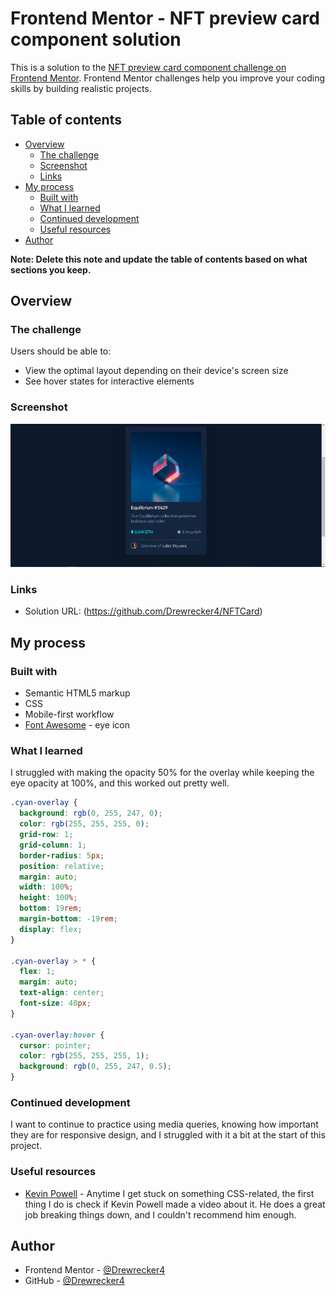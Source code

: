 # Frontend Mentor - NFT preview card component solution

This is a solution to the [NFT preview card component challenge on Frontend Mentor](https://www.frontendmentor.io/challenges/nft-preview-card-component-SbdUL_w0U). Frontend Mentor challenges help you improve your coding skills by building realistic projects.

## Table of contents

- [Overview](#overview)
  - [The challenge](#the-challenge)
  - [Screenshot](#screenshot)
  - [Links](#links)
- [My process](#my-process)
  - [Built with](#built-with)
  - [What I learned](#what-i-learned)
  - [Continued development](#continued-development)
  - [Useful resources](#useful-resources)
- [Author](#author)

**Note: Delete this note and update the table of contents based on what sections you keep.**

## Overview

### The challenge

Users should be able to:

- View the optimal layout depending on their device's screen size
- See hover states for interactive elements

### Screenshot

![](/images/Screenshot.PNG)

### Links

- Solution URL: (https://github.com/Drewrecker4/NFTCard)

## My process

### Built with

- Semantic HTML5 markup
- CSS
- Mobile-first workflow
- [Font Awesome](https://fontawesome.com/) - eye icon

### What I learned

I struggled with making the opacity 50% for the overlay while keeping the eye opacity at 100%, and this worked out pretty well.

```css
.cyan-overlay {
  background: rgb(0, 255, 247, 0);
  color: rgb(255, 255, 255, 0);
  grid-row: 1;
  grid-column: 1;
  border-radius: 5px;
  position: relative;
  margin: auto;
  width: 100%;
  height: 100%;
  bottom: 19rem;
  margin-bottom: -19rem;
  display: flex;
}

.cyan-overlay > * {
  flex: 1;
  margin: auto;
  text-align: center;
  font-size: 40px;
}

.cyan-overlay:hover {
  cursor: pointer;
  color: rgb(255, 255, 255, 1);
  background: rgb(0, 255, 247, 0.5);
}
```

### Continued development

I want to continue to practice using media queries, knowing how important they are for responsive design, and I struggled with it a bit at the start of this project.

### Useful resources

- [Kevin Powell](https://www.youtube.com/channel/UCJZv4d5rbIKd4QHMPkcABCw) - Anytime I get stuck on something CSS-related, the first thing I do is check if Kevin Powell made a video about it. He does a great job breaking things down, and I couldn't recommend him enough.

## Author

- Frontend Mentor - [@Drewrecker4](https://www.frontendmentor.io/profile/Drewrecker4)
- GitHub - [@Drewrecker4](https://github.com/Drewrecker4)
